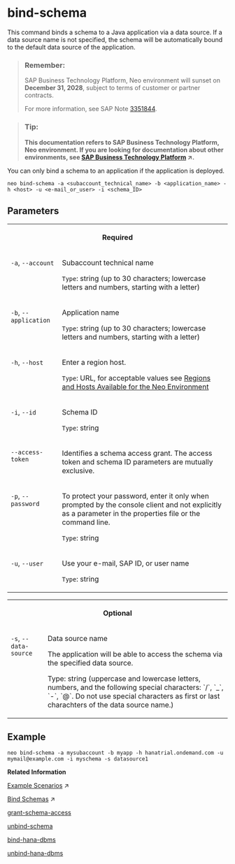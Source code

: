 <!-- loioce689b2f0d4c434cb820f945a0a3ae18 -->

# bind-schema

This command binds a schema to a Java application via a data source. If a data source name is not specified, the schema will be automatically bound to the default data source of the application.



> ### Remember:  
> SAP Business Technology Platform, Neo environment will sunset on **December 31, 2028**, subject to terms of customer or partner contracts.
> 
> For more information, see SAP Note [3351844](https://me.sap.com/notes/3351844).

> ### Tip:  
> **This documentation refers to SAP Business Technology Platform, Neo environment. If you are looking for documentation about other environments, see [SAP Business Technology Platform](https://help.sap.com/viewer/65de2977205c403bbc107264b8eccf4b/Cloud/en-US/6a2c1ab5a31b4ed9a2ce17a5329e1dd8.html "SAP Business Technology Platform (SAP BTP) is an integrated offering comprised of the following technology portfolios: application development; process automation; integration; data, analytics, and enterprise planning; artificial intelligence. The platform offers users the ability to turn data into business value, compose end-to-end business processes, connect entire IT landscapes, and personalize, build and extend SAP applications. This reduces the overall total cost of ownership maintaining SAP landscapes and third-party software across end-to-end business processes.") :arrow_upper_right:.**



You can only bind a schema to an application if the application is deployed.

```
neo bind-schema -a <subaccount_technical_name> -b <application_name> -h <host> -u <e-mail_or_user> -i <schema_ID>

```



## Parameters


<table>
<tr>
<th valign="top" colspan="2">

Required

</th>
</tr>
<tr>
<td valign="top">

`-a`, `--account`

</td>
<td valign="top">

Subaccount technical name

`Type`: string \(up to 30 characters; lowercase letters and numbers, starting with a letter\)

</td>
</tr>
<tr>
<td valign="top">

`-b`, `--application` 

</td>
<td valign="top">

Application name

`Type`: string \(up to 30 characters; lowercase letters and numbers, starting with a letter\)

</td>
</tr>
<tr>
<td valign="top">

`-h`, `--host`

</td>
<td valign="top">

Enter a region host.

`Type`: URL, for acceptable values see [Regions and Hosts Available for the Neo Environment](../10-concepts-neo/regions-and-hosts-available-for-the-neo-environment-d722f7c.md)

</td>
</tr>
<tr>
<td valign="top">

`-i`, `--id`

</td>
<td valign="top">

Schema ID

`Type`: string

</td>
</tr>
<tr>
<td valign="top">

`--access-token`

</td>
<td valign="top">

Identifies a schema access grant. The access token and schema ID parameters are mutually exclusive.

</td>
</tr>
<tr>
<td valign="top">

`-p`, `--password`

</td>
<td valign="top">

To protect your password, enter it only when prompted by the console client and not explicitly as a parameter in the properties file or the command line.

`Type`: string

</td>
</tr>
<tr>
<td valign="top">

`-u`, `--user`

</td>
<td valign="top">

Use your e-mail, SAP ID, or user name

`Type`: string

</td>
</tr>
</table>


<table>
<tr>
<th valign="top" colspan="2">

Optional

</th>
</tr>
<tr>
<td valign="top">

`-s`, `--data-source`

</td>
<td valign="top">

Data source name

The application will be able to access the schema via the specified data source.

Type: string \(uppercase and lowercase letters, numbers, and the following special characters: \`/\`, \`\_\`, \`-\`, \`@\`. Do not use special characters as first or last charachters of the data source name.\)

</td>
</tr>
</table>



## Example

```
neo bind-schema -a mysubaccount -b myapp -h hanatrial.ondemand.com -u mymail@example.com -i myschema -s datasource1
```

**Related Information**  


[Example Scenarios](https://help.sap.com/viewer/d4790b2de2f4429db6f3dff54e4d7b3a/Cloud/en-US/7e5b0443011d4b46bac953d729eadd2c.html "Perform the most typical use case scenarios in the Neo environment either in the cockpit or by using the console client.") :arrow_upper_right:

[Bind Schemas](https://help.sap.com/viewer/d4790b2de2f4429db6f3dff54e4d7b3a/Cloud/en-US/5936fbafb1384df49dd9bba7cd71219d.html "Bind a schema in the Neo environment to an application.") :arrow_upper_right:

[grant-schema-access](grant-schema-access-830e9ec.md "This command gives an application in another subaccount access to a schema based on a one-time access token. The access token is used to bind the schema to the application.")

[unbind-schema](unbind-schema-41e70ab.md "This command unbinds a schema from an application for a particular data source.")

[bind-hana-dbms](bind-hana-dbms-affa782.md "This command binds a Java application to an SAP HANA single-container database system (XS) via a data source.")

[unbind-hana-dbms](unbind-hana-dbms-de4022e.md "This command unbinds a productive SAP HANA database system from a Java application for a particular data source.")

